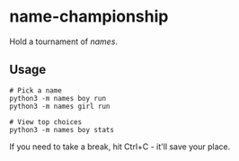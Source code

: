 # name-championship

Hold a tournament of _names_.

## Usage

```
# Pick a name
python3 -m names boy run
python3 -m names girl run

# View top choices
python3 -m names boy stats
```

If you need to take a break, hit Ctrl+C - it'll save your place.

